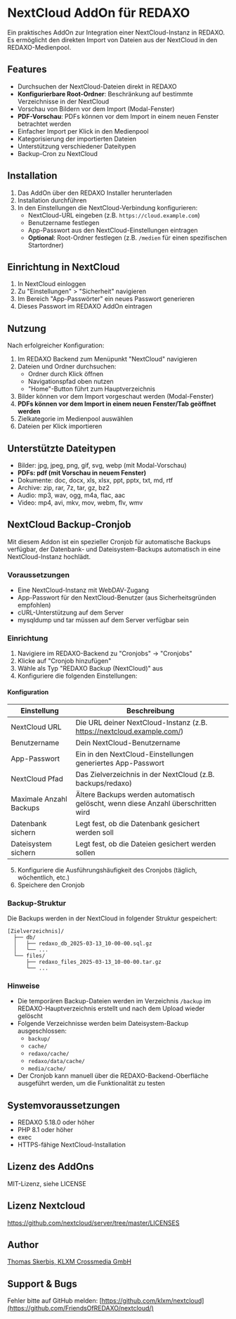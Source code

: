 # NextCloud AddOn für REDAXO

Ein praktisches AddOn zur Integration einer NextCloud-Instanz in REDAXO. Es ermöglicht den direkten Import von Dateien aus der NextCloud in den REDAXO-Medienpool.

## Features

- Durchsuchen der NextCloud-Dateien direkt in REDAXO
- **Konfigurierbare Root-Ordner**: Beschränkung auf bestimmte Verzeichnisse in der NextCloud
- Vorschau von Bildern vor dem Import (Modal-Fenster)
- **PDF-Vorschau**: PDFs können vor dem Import in einem neuen Fenster betrachtet werden
- Einfacher Import per Klick in den Medienpool
- Kategorisierung der importierten Dateien
- Unterstützung verschiedener Dateitypen
- Backup-Cron zu NextCloud

## Installation 

1. Das AddOn über den REDAXO Installer herunterladen
2. Installation durchführen
3. In den Einstellungen die NextCloud-Verbindung konfigurieren:
   - NextCloud-URL eingeben (z.B. `https://cloud.example.com`)
   - Benutzername festlegen
   - App-Passwort aus den NextCloud-Einstellungen eintragen
   - **Optional**: Root-Ordner festlegen (z.B. `/medien` für einen spezifischen Startordner)

## Einrichtung in NextCloud

1. In NextCloud einloggen
2. Zu "Einstellungen" > "Sicherheit" navigieren
3. Im Bereich "App-Passwörter" ein neues Passwort generieren
4. Dieses Passwort im REDAXO AddOn eintragen

## Nutzung

Nach erfolgreicher Konfiguration:

1. Im REDAXO Backend zum Menüpunkt "NextCloud" navigieren
2. Dateien und Ordner durchsuchen:
   - Ordner durch Klick öffnen
   - Navigationspfad oben nutzen
   - "Home"-Button führt zum Hauptverzeichnis
3. Bilder können vor dem Import vorgeschaut werden (Modal-Fenster)
4. **PDFs können vor dem Import in einem neuen Fenster/Tab geöffnet werden**
5. Zielkategorie im Medienpool auswählen
6. Dateien per Klick importieren

## Unterstützte Dateitypen

- Bilder: jpg, jpeg, png, gif, svg, webp (mit Modal-Vorschau)
- **PDFs: pdf (mit Vorschau in neuem Fenster)**
- Dokumente: doc, docx, xls, xlsx, ppt, pptx, txt, md, rtf
- Archive: zip, rar, 7z, tar, gz, bz2
- Audio: mp3, wav, ogg, m4a, flac, aac
- Video: mp4, avi, mkv, mov, webm, flv, wmv

## NextCloud Backup-Cronjob

Mit diesem Addon ist ein spezieller Cronjob für automatische Backups verfügbar, der Datenbank- und Dateisystem-Backups automatisch in eine NextCloud-Instanz hochlädt.

### Voraussetzungen

- Eine NextCloud-Instanz mit WebDAV-Zugang
- App-Passwort für den NextCloud-Benutzer (aus Sicherheitsgründen empfohlen)
- cURL-Unterstützung auf dem Server
- mysqldump und tar müssen auf dem Server verfügbar sein

### Einrichtung

1. Navigiere im REDAXO-Backend zu "Cronjobs" → "Cronjobs"
2. Klicke auf "Cronjob hinzufügen"
3. Wähle als Typ "REDAXO Backup (NextCloud)" aus
4. Konfiguriere die folgenden Einstellungen:

#### Konfiguration

| Einstellung | Beschreibung |
|-------------|--------------|
| NextCloud URL | Die URL deiner NextCloud-Instanz (z.B. https://nextcloud.example.com/) |
| Benutzername | Dein NextCloud-Benutzername |
| App-Passwort | Ein in den NextCloud-Einstellungen generiertes App-Passwort |
| NextCloud Pfad | Das Zielverzeichnis in der NextCloud (z.B. backups/redaxo) |
| Maximale Anzahl Backups | Ältere Backups werden automatisch gelöscht, wenn diese Anzahl überschritten wird |
| Datenbank sichern | Legt fest, ob die Datenbank gesichert werden soll |
| Dateisystem sichern | Legt fest, ob die Dateien gesichert werden sollen |

5. Konfiguriere die Ausführungshäufigkeit des Cronjobs (täglich, wöchentlich, etc.)
6. Speichere den Cronjob

### Backup-Struktur

Die Backups werden in der NextCloud in folgender Struktur gespeichert:

```
[Zielverzeichnis]/
  ├── db/
  │   ├── redaxo_db_2025-03-13_10-00-00.sql.gz
  │   └── ...
  └── files/
      ├── redaxo_files_2025-03-13_10-00-00.tar.gz
      └── ...
```

### Hinweise

- Die temporären Backup-Dateien werden im Verzeichnis `/backup` im REDAXO-Hauptverzeichnis erstellt und nach dem Upload wieder gelöscht
- Folgende Verzeichnisse werden beim Dateisystem-Backup ausgeschlossen:
  - `backup/`
  - `cache/`
  - `redaxo/cache/`
  - `redaxo/data/cache/`
  - `media/cache/`
- Der Cronjob kann manuell über die REDAXO-Backend-Oberfläche ausgeführt werden, um die Funktionalität zu testen

## Systemvoraussetzungen

- REDAXO 5.18.0 oder höher
- PHP 8.1 oder höher
- exec
- HTTPS-fähige NextCloud-Installation

## Lizenz des AddOns

MIT-Lizenz, siehe LICENSE

## Lizenz Nextcloud 

https://github.com/nextcloud/server/tree/master/LICENSES

## Author

[Thomas Skerbis, KLXM Crossmedia GmbH](https://github.com/klxm)  

## Support & Bugs

Fehler bitte auf GitHub melden: [https://github.com/klxm/nextcloud](https://github.com/FriendsOfREDAXO/nextcloud/)
